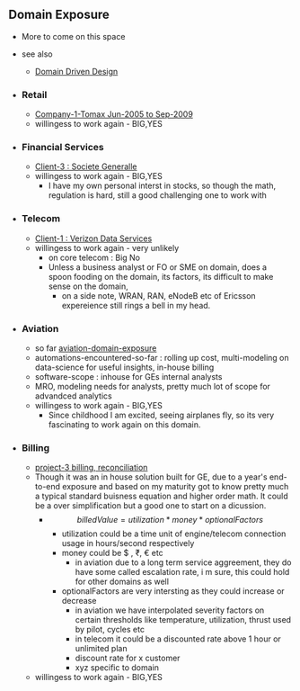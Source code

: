 ## Domain Exposure
- More to come on this space
- see also
    - [Domain Driven Design](README.md#domain-driven-design)
    
- ### Retail
    - [Company-1-Tomax Jun-2005 to Sep-2009](my-work-experiences.md#company-1-tomax-jun-2005-to-sep-2009)
    - willingess to work again - BIG,YES
- ### Financial Services
    - [Client-3 : Societe Generalle](#client-3--societe-generalle)
    - willingess to work again - BIG,YES
        - I have my own personal interst in stocks, so though the math, regulation is hard, still a good challenging one to work with
- ### Telecom
    - [Client-1 : Verizon Data Services](#client-1--verizon-data-services)
    - willingess to work again - very unlikely
        - on  core telecom : Big No
        - Unless a business analyst or FO or SME on domain, does a spoon fooding on the domain, its factors, its difficult to make sense on the domain, 
            - on a side note,  WRAN, RAN, eNodeB etc of Ericsson expereience still rings a bell in my head.
- ### Aviation
    - so far [aviation-domain-exposure](#aviation-domain-exposure)
    - automations-encountered-so-far : rolling up cost, multi-modeling on data-science for useful insights, in-house billing 
    - software-scope : inhouse for GEs internal analysts
    - MRO, modeling needs for analysts, pretty much lot of scope for advandced analytics     
    -  willingess to work again - BIG,YES
        - Since childhood I am excited, seeing airplanes fly, so its very fascinating to work again on this domain.
- ### Billing
    - [project-3 billing, reconciliation ](#project-3-billing-reconciliation)
    - Though it was an in house solution built for GE, due to  a year's end-to-end exposure and  based on my maturity got to know pretty much a typical standard buisness equation and  higher order math. It could be a over simplification but a good one to start on a dicussion.
        - $$ billedValue = utilization * money * optionalFactors$$
            - utilization could be a time unit of engine/telecom connection usage in hours/second respectively
            - money could be $ , ₹, € etc
                - in aviation due to a long term service aggreement, they do have some called escalation rate, i m sure, this could hold for other domains as well
            - optionalFactors are very intersting as they could increase or decrease
                - in aviation we have interpolated severity factors on certain thresholds like temperature, utilization, thrust used by pilot, cycles etc
                - in telecom it could be a discounted rate above 1 hour or unlimited plan
                - discount rate for x customer
                - xyz specific to domain
    - willingess to work again - BIG,YES
